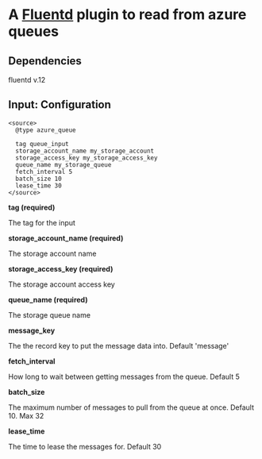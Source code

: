 # A  [Fluentd](http://github.com/fluent/fluentd) plugin to read from azure queues

## Dependencies

fluentd v.12

## Input: Configuration

    <source>
      @type azure_queue

      tag queue_input
      storage_account_name my_storage_account
      storage_access_key my_storage_access_key
      queue_name my_storage_queue
      fetch_interval 5     
      batch_size 10 
      lease_time 30
    </source>

**tag (required)**

The tag for the input

**storage_account_name (required)**

The storage account name

**storage_access_key (required)**

The storage account access key

**queue_name (required)**

The storage queue name

**message_key**

The the record key to put the message data into. Default 'message'

**fetch_interval**

How long to wait between getting messages from the queue. Default 5

**batch_size**

The maximum number of messages to pull from the queue at once. Default 10. Max 32

**lease_time**

The time to lease the messages for. Default 30
